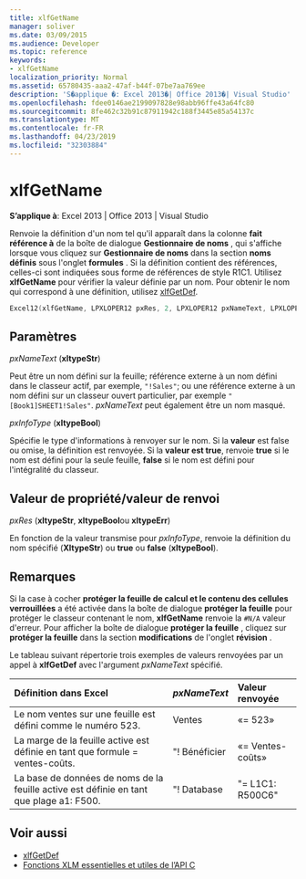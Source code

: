 ```yaml
---
title: xlfGetName
manager: soliver
ms.date: 03/09/2015
ms.audience: Developer
ms.topic: reference
keywords:
- xlfGetName
localization_priority: Normal
ms.assetid: 65780435-aaa2-47af-b44f-07be7aa769ee
description: 'S�applique �: Excel 2013�| Office 2013�| Visual Studio'
ms.openlocfilehash: fdee0146ae2199097828e98abb96ffe43a64fc80
ms.sourcegitcommit: 8fe462c32b91c87911942c188f3445e85a54137c
ms.translationtype: MT
ms.contentlocale: fr-FR
ms.lasthandoff: 04/23/2019
ms.locfileid: "32303884"
---
```

# <a name="xlfgetname"></a>xlfGetName

**S’applique à**: Excel 2013 | Office 2013 | Visual Studio 
  
Renvoie la définition d'un nom tel qu'il apparaît dans la colonne **fait référence à** de la boîte de dialogue **Gestionnaire de noms** , qui s'affiche lorsque vous cliquez sur **Gestionnaire de noms** dans la section **noms définis** sous l'onglet **formules** . Si la définition contient des références, celles-ci sont indiquées sous forme de références de style R1C1. Utilisez **xlfGetName** pour vérifier la valeur définie par un nom. Pour obtenir le nom qui correspond à une définition, utilisez [xlfGetDef](xlfgetdef.md).
  
```cpp
Excel12(xlfGetName, LPXLOPER12 pxRes, 2, LPXLOPER12 pxNameText, LPXLOPER12 pxInfoType);
```

## <a name="parameters"></a>Paramètres

_pxNameText_ (**xltypeStr**)
  
Peut être un nom défini sur la feuille; référence externe à un nom défini dans le classeur actif, par exemple, `"!Sales"`; ou une référence externe à un nom défini sur un classeur ouvert particulier, par exemple `"[Book1]SHEET1!Sales"`.  _pxNameText_ peut également être un nom masqué. 
  
_pxInfoType_ (**xltypeBool**)
  
Spécifie le type d'informations à renvoyer sur le nom. Si la **valeur** est false ou omise, la définition est renvoyée. Si la **valeur est true**, renvoie **true** si le nom est défini pour la seule feuille, **false** si le nom est défini pour l'intégralité du classeur. 
  
## <a name="property-valuereturn-value"></a>Valeur de propriété/valeur de renvoi

_pxRes_ (**xltypeStr**, **xltypeBool**ou **xltypeErr**)
  
En fonction de la valeur transmise pour _pxInfoType_, renvoie la définition du nom spécifié (**XltypeStr**) ou **true** ou **false** (**xltypeBool**).
  
## <a name="remarks"></a>Remarques

Si la case à cocher **protéger la feuille de calcul et le contenu des cellules verrouillées** a été activée dans la boîte de dialogue **protéger la feuille** pour protéger le classeur contenant le nom, **xlfGetName** renvoie la `#N/A` valeur d'erreur. Pour afficher la boîte de dialogue **protéger la feuille** , cliquez sur **protéger la feuille** dans la section **modifications** de l'onglet **révision** . 
  
Le tableau suivant répertorie trois exemples de valeurs renvoyées par un appel à **xlfGetDef** avec l'argument _pxNameText_ spécifié. 
  
|**Définition dans Excel**|**_pxNameText_**|**Valeur renvoyée**|
|:-----|:-----|:-----|
|Le nom ventes sur une feuille est défini comme le numéro 523.  <br/> |Ventes  <br/> |«= 523»  <br/> |
|La marge de la feuille active est définie en tant que formule = ventes-coûts.  <br/> |"! Bénéficier  <br/> |«= Ventes-coûts»  <br/> |
|La base de données de noms de la feuille active est définie en tant que plage a1: F500.  <br/> |"! Database  <br/> |"= L1C1: R500C6"  <br/> |
   
## <a name="see-also"></a>Voir aussi

- [xlfGetDef](xlfgetdef.md)
- [Fonctions XLM essentielles et utiles de l’API C](essential-and-useful-c-api-xlm-functions.md)

